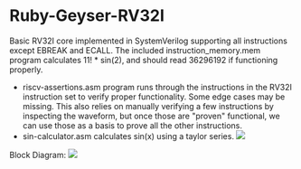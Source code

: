 # Ruby-Geyser-RV32I
Basic RV32I core implemented in SystemVerilog supporting all instructions except EBREAK and ECALL. The included instruction_memory.mem program calculates 11! * sin(2), and should read 36296192 if functioning properly.

- riscv-assertions.asm program runs through the instructions in the RV32I instruction set to verify proper functionality. Some edge cases may be missing. This also relies on manually verifying a few instructions by inspecting the waveform, but once those are "proven" functional, we can use those as a basis to prove all the other instructions.
- sin-calculator.asm calculates sin(x) using a taylor series. <img src="images/sin-calculator-waveform.png">

Block Diagram:
<img src="images/block-diagram.png">
